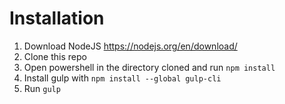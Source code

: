 # Installation

1. Download NodeJS https://nodejs.org/en/download/
2. Clone this repo
3. Open powershell in the directory cloned and run `npm install`
4. Install gulp with `npm install --global gulp-cli`
5. Run `gulp`
